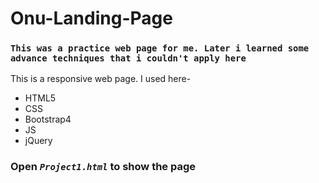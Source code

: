 # Onu-Landing-Page

### `This was a practice web page for me. Later i learned some advance techniques that i couldn't apply here` ###

This is a responsive web page. I used here-
- HTML5
- CSS
- Bootstrap4
- JS
- jQuery

### Open ***`Project1.html`*** to show the page ###
